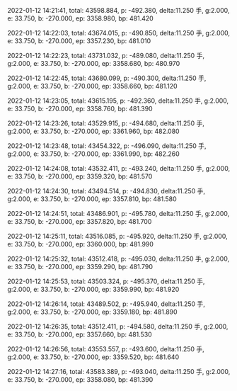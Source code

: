 2022-01-12 14:21:41, total: 43598.884, p: -492.380, delta:11.250 手, g:2.000, e: 33.750, b: -270.000, ep: 3358.980, bp: 481.420

2022-01-12 14:22:03, total: 43674.015, p: -490.850, delta:11.250 手, g:2.000, e: 33.750, b: -270.000, ep: 3357.230, bp: 481.010

2022-01-12 14:22:23, total: 43731.032, p: -489.080, delta:11.250 手, g:2.000, e: 33.750, b: -270.000, ep: 3358.680, bp: 480.970

2022-01-12 14:22:45, total: 43680.099, p: -490.300, delta:11.250 手, g:2.000, e: 33.750, b: -270.000, ep: 3358.660, bp: 481.120

2022-01-12 14:23:05, total: 43615.195, p: -492.360, delta:11.250 手, g:2.000, e: 33.750, b: -270.000, ep: 3358.760, bp: 481.390

2022-01-12 14:23:26, total: 43529.915, p: -494.680, delta:11.250 手, g:2.000, e: 33.750, b: -270.000, ep: 3361.960, bp: 482.080

2022-01-12 14:23:48, total: 43454.322, p: -496.090, delta:11.250 手, g:2.000, e: 33.750, b: -270.000, ep: 3361.990, bp: 482.260

2022-01-12 14:24:08, total: 43532.411, p: -493.240, delta:11.250 手, g:2.000, e: 33.750, b: -270.000, ep: 3359.320, bp: 481.570

2022-01-12 14:24:30, total: 43494.514, p: -494.830, delta:11.250 手, g:2.000, e: 33.750, b: -270.000, ep: 3357.810, bp: 481.580

2022-01-12 14:24:51, total: 43486.901, p: -495.780, delta:11.250 手, g:2.000, e: 33.750, b: -270.000, ep: 3357.820, bp: 481.700

2022-01-12 14:25:11, total: 43516.085, p: -495.920, delta:11.250 手, g:2.000, e: 33.750, b: -270.000, ep: 3360.000, bp: 481.990

2022-01-12 14:25:32, total: 43512.418, p: -495.030, delta:11.250 手, g:2.000, e: 33.750, b: -270.000, ep: 3359.290, bp: 481.790

2022-01-12 14:25:53, total: 43503.324, p: -495.370, delta:11.250 手, g:2.000, e: 33.750, b: -270.000, ep: 3359.990, bp: 481.920

2022-01-12 14:26:14, total: 43489.502, p: -495.940, delta:11.250 手, g:2.000, e: 33.750, b: -270.000, ep: 3359.180, bp: 481.890

2022-01-12 14:26:35, total: 43512.411, p: -494.580, delta:11.250 手, g:2.000, e: 33.750, b: -270.000, ep: 3357.660, bp: 481.530

2022-01-12 14:26:56, total: 43553.557, p: -493.600, delta:11.250 手, g:2.000, e: 33.750, b: -270.000, ep: 3359.520, bp: 481.640

2022-01-12 14:27:16, total: 43583.389, p: -493.040, delta:11.250 手, g:2.000, e: 33.750, b: -270.000, ep: 3358.080, bp: 481.390